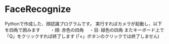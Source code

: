 # FaceRecognize
Pythonで作成した、顔認識プログラムです。
実行すればカメラが起動し、以下を四角で囲みます
　　・顔: 赤色の四角
  　・目: 緑色の四角
またキーボード上で「Q」をクリックすれば終了します
(「×」ボタンのクリックでは終了しません)
